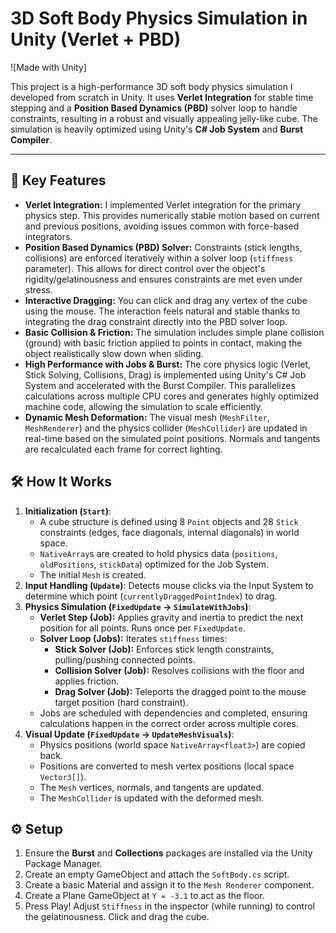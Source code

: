 # 3D Soft Body Physics Simulation in Unity (Verlet + PBD)

![Made with Unity]

This project is a high-performance 3D soft body physics simulation I developed from scratch in Unity. It uses **Verlet Integration** for stable time stepping and a **Position Based Dynamics (PBD)** solver loop to handle constraints, resulting in a robust and visually appealing jelly-like cube. The simulation is heavily optimized using Unity's **C# Job System** and **Burst Compiler**.

---

## 🚀 Key Features

* **Verlet Integration:** I implemented Verlet integration for the primary physics step. This provides numerically stable motion based on current and previous positions, avoiding issues common with force-based integrators.
* **Position Based Dynamics (PBD) Solver:** Constraints (stick lengths, collisions) are enforced iteratively within a solver loop (`stiffness` parameter). This allows for direct control over the object's rigidity/gelatinousness and ensures constraints are met even under stress.
* **Interactive Dragging:** You can click and drag any vertex of the cube using the mouse. The interaction feels natural and stable thanks to integrating the drag constraint directly into the PBD solver loop.
* **Basic Collision & Friction:** The simulation includes simple plane collision (ground) with basic friction applied to points in contact, making the object realistically slow down when sliding.
* **High Performance with Jobs & Burst:** The core physics logic (Verlet, Stick Solving, Collisions, Drag) is implemented using Unity's C# Job System and accelerated with the Burst Compiler. This parallelizes calculations across multiple CPU cores and generates highly optimized machine code, allowing the simulation to scale efficiently.
* **Dynamic Mesh Deformation:** The visual mesh (`MeshFilter`, `MeshRenderer`) and the physics collider (`MeshCollider`) are updated in real-time based on the simulated point positions. Normals and tangents are recalculated each frame for correct lighting.

## 🛠️ How It Works

1.  **Initialization (`Start`)**:
    * A cube structure is defined using 8 `Point` objects and 28 `Stick` constraints (edges, face diagonals, internal diagonals) in world space.
    * `NativeArray`s are created to hold physics data (`positions`, `oldPositions`, `stickData`) optimized for the Job System.
    * The initial `Mesh` is created.
2.  **Input Handling (`Update`)**: Detects mouse clicks via the Input System to determine which point (`currentlyDraggedPointIndex`) to drag.
3.  **Physics Simulation (`FixedUpdate` -> `SimulateWithJobs`)**:
    * **Verlet Step (Job):** Applies gravity and inertia to predict the next position for all points. Runs once per `FixedUpdate`.
    * **Solver Loop (Jobs):** Iterates `stiffness` times:
        * **Stick Solver (Job):** Enforces stick length constraints, pulling/pushing connected points.
        * **Collision Solver (Job):** Resolves collisions with the floor and applies friction.
        * **Drag Solver (Job):** Teleports the dragged point to the mouse target position (hard constraint).
    * Jobs are scheduled with dependencies and completed, ensuring calculations happen in the correct order across multiple cores.
4.  **Visual Update (`FixedUpdate` -> `UpdateMeshVisuals`)**:
    * Physics positions (world space `NativeArray<float3>`) are copied back.
    * Positions are converted to mesh vertex positions (local space `Vector3[]`).
    * The `Mesh` vertices, normals, and tangents are updated.
    * The `MeshCollider` is updated with the deformed mesh.

## ⚙️ Setup

1.  Ensure the **Burst** and **Collections** packages are installed via the Unity Package Manager.
2.  Create an empty GameObject and attach the `SoftBody.cs` script.
3.  Create a basic Material and assign it to the `Mesh Renderer` component.
4.  Create a Plane GameObject at `Y = -3.1` to act as the floor.
5.  Press Play! Adjust `Stiffness` in the inspector (while running) to control the gelatinousness. Click and drag the cube.
